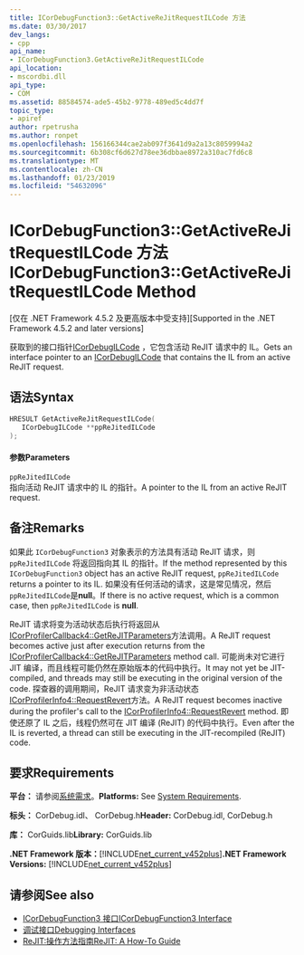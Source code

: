 ```yaml
---
title: ICorDebugFunction3::GetActiveReJitRequestILCode 方法
ms.date: 03/30/2017
dev_langs:
- cpp
api_name:
- ICorDebugFunction3.GetActiveReJitRequestILCode
api_location:
- mscordbi.dll
api_type:
- COM
ms.assetid: 88584574-ade5-45b2-9778-489ed5c4dd7f
topic_type:
- apiref
author: rpetrusha
ms.author: ronpet
ms.openlocfilehash: 156166344cae2ab097f3641d9a2a13c8059994a2
ms.sourcegitcommit: 6b308cf6d627d78ee36dbbae8972a310ac7fd6c8
ms.translationtype: MT
ms.contentlocale: zh-CN
ms.lasthandoff: 01/23/2019
ms.locfileid: "54632096"
---
```

# <a name="icordebugfunction3getactiverejitrequestilcode-method"></a><span data-ttu-id="5c6eb-102">ICorDebugFunction3::GetActiveReJitRequestILCode 方法</span><span class="sxs-lookup"><span data-stu-id="5c6eb-102">ICorDebugFunction3::GetActiveReJitRequestILCode Method</span></span>
<span data-ttu-id="5c6eb-103">[仅在 .NET Framework 4.5.2 及更高版本中受支持]</span><span class="sxs-lookup"><span data-stu-id="5c6eb-103">[Supported in the .NET Framework 4.5.2 and later versions]</span></span>  
  
 <span data-ttu-id="5c6eb-104">获取到的接口指针[ICorDebugILCode](../../../../docs/framework/unmanaged-api/debugging/icordebugilcode-interface.md) ，它包含活动 ReJIT 请求中的 IL。</span><span class="sxs-lookup"><span data-stu-id="5c6eb-104">Gets an interface pointer to an [ICorDebugILCode](../../../../docs/framework/unmanaged-api/debugging/icordebugilcode-interface.md) that contains the IL from an active ReJIT request.</span></span>  
  
## <a name="syntax"></a><span data-ttu-id="5c6eb-105">语法</span><span class="sxs-lookup"><span data-stu-id="5c6eb-105">Syntax</span></span>  
  
```cpp
HRESULT GetActiveReJitRequestILCode(  
   ICorDebugILCode **ppReJitedILCode  
);  
```  
  
#### <a name="parameters"></a><span data-ttu-id="5c6eb-106">参数</span><span class="sxs-lookup"><span data-stu-id="5c6eb-106">Parameters</span></span>  
 `ppReJitedILCode`  
 <span data-ttu-id="5c6eb-107">指向活动 ReJIT 请求中的 IL 的指针。</span><span class="sxs-lookup"><span data-stu-id="5c6eb-107">A pointer to the IL from an active ReJIT request.</span></span>  
  
## <a name="remarks"></a><span data-ttu-id="5c6eb-108">备注</span><span class="sxs-lookup"><span data-stu-id="5c6eb-108">Remarks</span></span>  
 <span data-ttu-id="5c6eb-109">如果此 `ICorDebugFunction3` 对象表示的方法具有活动 ReJIT 请求，则 `ppReJitedILCode` 将返回指向其 IL 的指针。</span><span class="sxs-lookup"><span data-stu-id="5c6eb-109">If the method represented by this `ICorDebugFunction3` object has an active ReJIT request, `ppReJitedILCode` returns a pointer to its IL.</span></span> <span data-ttu-id="5c6eb-110">如果没有任何活动的请求，这是常见情况，然后`ppReJitedILCode`是**null**。</span><span class="sxs-lookup"><span data-stu-id="5c6eb-110">If there is no active request, which is a common case, then `ppReJitedILCode` is **null**.</span></span>  
  
 <span data-ttu-id="5c6eb-111">ReJIT 请求将变为活动状态后执行将返回从[ICorProfilerCallback4::GetReJITParameters](../../../../docs/framework/unmanaged-api/profiling/icorprofilercallback4-getrejitparameters-method.md)方法调用。</span><span class="sxs-lookup"><span data-stu-id="5c6eb-111">A ReJIT request becomes active just after execution returns from the [ICorProfilerCallback4::GetReJITParameters](../../../../docs/framework/unmanaged-api/profiling/icorprofilercallback4-getrejitparameters-method.md) method call.</span></span> <span data-ttu-id="5c6eb-112">可能尚未对它进行 JIT 编译，而且线程可能仍然在原始版本的代码中执行。</span><span class="sxs-lookup"><span data-stu-id="5c6eb-112">It may not yet be JIT-compiled, and threads may still be executing in the original version of the code.</span></span> <span data-ttu-id="5c6eb-113">探查器的调用期间，ReJIT 请求变为非活动状态[ICorProfilerInfo4::RequestRevert](../../../../docs/framework/unmanaged-api/profiling/icorprofilerinfo4-requestrevert-method.md)方法。</span><span class="sxs-lookup"><span data-stu-id="5c6eb-113">A ReJIT request becomes inactive during the profiler's call to the [ICorProfilerInfo4::RequestRevert](../../../../docs/framework/unmanaged-api/profiling/icorprofilerinfo4-requestrevert-method.md) method.</span></span> <span data-ttu-id="5c6eb-114">即使还原了 IL 之后，线程仍然可在 JIT 编译 (ReJIT) 的代码中执行。</span><span class="sxs-lookup"><span data-stu-id="5c6eb-114">Even after the IL is reverted, a thread can still be executing in the JIT-recompiled (ReJIT) code.</span></span>  
  
## <a name="requirements"></a><span data-ttu-id="5c6eb-115">要求</span><span class="sxs-lookup"><span data-stu-id="5c6eb-115">Requirements</span></span>  
 <span data-ttu-id="5c6eb-116">**平台：** 请参阅[系统需求](../../../../docs/framework/get-started/system-requirements.md)。</span><span class="sxs-lookup"><span data-stu-id="5c6eb-116">**Platforms:** See [System Requirements](../../../../docs/framework/get-started/system-requirements.md).</span></span>  
  
 <span data-ttu-id="5c6eb-117">**标头：** CorDebug.idl、 CorDebug.h</span><span class="sxs-lookup"><span data-stu-id="5c6eb-117">**Header:** CorDebug.idl, CorDebug.h</span></span>  
  
 <span data-ttu-id="5c6eb-118">**库：** CorGuids.lib</span><span class="sxs-lookup"><span data-stu-id="5c6eb-118">**Library:** CorGuids.lib</span></span>  
  
 <span data-ttu-id="5c6eb-119">**.NET Framework 版本：**[!INCLUDE[net_current_v452plus](../../../../includes/net-current-v452plus-md.md)]</span><span class="sxs-lookup"><span data-stu-id="5c6eb-119">**.NET Framework Versions:** [!INCLUDE[net_current_v452plus](../../../../includes/net-current-v452plus-md.md)]</span></span>  
  
## <a name="see-also"></a><span data-ttu-id="5c6eb-120">请参阅</span><span class="sxs-lookup"><span data-stu-id="5c6eb-120">See also</span></span>
- [<span data-ttu-id="5c6eb-121">ICorDebugFunction3 接口</span><span class="sxs-lookup"><span data-stu-id="5c6eb-121">ICorDebugFunction3 Interface</span></span>](../../../../docs/framework/unmanaged-api/debugging/icordebugfunction3-interface.md)
- [<span data-ttu-id="5c6eb-122">调试接口</span><span class="sxs-lookup"><span data-stu-id="5c6eb-122">Debugging Interfaces</span></span>](../../../../docs/framework/unmanaged-api/debugging/debugging-interfaces.md)
- [<span data-ttu-id="5c6eb-123">ReJIT:操作方法指南</span><span class="sxs-lookup"><span data-stu-id="5c6eb-123">ReJIT: A How-To Guide</span></span>](https://blogs.msdn.com/b/davbr/archive/2011/10/12/rejit-a-how-to-guide.aspx)
